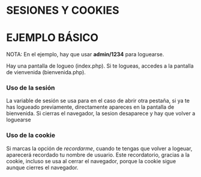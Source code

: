 # SESIONES Y COOKIES

# EJEMPLO BÁSICO

NOTA: En el ejemplo, hay que usar **admin/1234** para loguearse.

Hay una pantalla de logueo (index.php). Si te logueas, accedes a la pantalla de vienvenida (bienvenida.php).

### Uso de la sesión
La variable de sesión se usa para en el caso de abrir otra pestaña, si ya te has logueado previamente, directamente apareces en la pantalla de bienvenida. Si cierras el navegador, la sesion desaparece y hay que volver a loguearse

### Uso de la cookie
Si marcas la opción de *recordarme*, cuando te tengas que volver a logeuar, aparecerá recordado tu nombre de usuario. Este recordatorio, gracias a la cookie, incluso se usa al cerrar el navegador, porque la cookie sigue aunque cierres el navegador.

